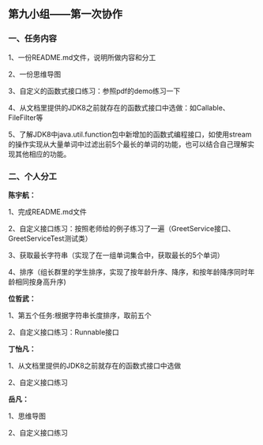## 第九小组——第一次协作

### 一、任务内容

1、一份README.md文件，说明所做内容和分工

2、一份思维导图

3、自定义的函数式接口练习：参照pdf的demo练习一下

4、从文档里提供的JDK8之前就存在的函数式接口中选做：如Callable、FileFilter等

5、了解JDK8中java.util.function包中新增加的函数式编程接口，如使用stream的操作实现从大量单词中过滤出前5个最长的单词的功能，也可以结合自己理解实现其他相应的功能。

### 二、个人分工

**陈宇航：**

1、完成README.md文件

2、自定义接口练习：按照老师给的例子练习了一遍（GreetService接口、GreetServiceTest测试类）

3、获取最长字符串（实现了在一组单词集合中，获取最长的5个单词）

4、排序（组长群里的学生排序，实现了按年龄升序、降序，和按年龄降序同时年龄相同按身高升序)

**位哲武：**

1、第五个任务:根据字符串长度排序，取前五个

2、自定义接口练习：Runnable接口

**丁怡凡：**

1、从文档里提供的JDK8之前就存在的函数式接口中选做

2、自定义接口练习

**岳凡：**

1、思维导图

2、自定义接口练习



